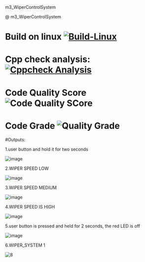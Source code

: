 m3_WiperControlSystem

@ m3_WiperControlSystem
# Build on linux [![Build-Linux](https://github.com/Sravan4803/M3_Wiper_Control_System/actions/workflows/Bulid_on_linux.yml/badge.svg)](https://github.com/Sravan4803/M3_Wiper_Control_System/actions/workflows/Bulid_on_linux.yml)

# Cpp check analysis: [![Cppcheck Analysis](https://github.com/Sravan4803/M3_Wiper_Control_System/actions/workflows/cppcheck_analysis.yml/badge.svg)](https://github.com/Sravan4803/M3_Wiper_Control_System/actions/workflows/cppcheck_analysis.yml)

# Code Quality Score ![Code Quality SCore](https://api.codiga.io/project/33583/score/svg)

# Code Grade ![Quality Grade](https://api.codiga.io/project/33583/status/svg)

#Outputs:

1.user button and hold it for two seconds

![image](https://user-images.githubusercontent.com/101699116/168215707-1df85c15-f6ee-4229-87b5-40d1774370cd.png)

2.WIPER SPEED LOW

![image](https://user-images.githubusercontent.com/101699116/168215724-29cad2c7-6d80-4088-9532-0b6cbf75de91.png)

3.WIPER SPEED MEDIUM

![image](https://user-images.githubusercontent.com/101699116/168215750-450c3897-7d73-4ffd-8ef0-bf2d8f5ff2f7.png)

4.WIPER SPEED IS HIGH

![image](https://user-images.githubusercontent.com/101699116/168215781-e5c57cad-0099-42b2-a374-0805f00754c6.png)

5.user button is pressed and held for 2 seconds, the red LED is off

![image](https://user-images.githubusercontent.com/101699116/168215804-4a4d8ac8-f4b3-4c63-8a97-7562c99e0903.png)

6.WIPER_SYSTEM 1

![8](https://user-images.githubusercontent.com/101699116/168319407-e32aa84d-818c-49fa-a6bc-12e0255912bf.png)

